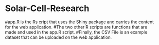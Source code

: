 # Solar-Cell-Research
#app.R is the Rs cript that uses the Shiny package and carries the content for the web application.
#The two other R scripts are functions that are made and used in the app.R script.
#Finally, the CSV File is an example dataset that can be uploaded on the web application.

